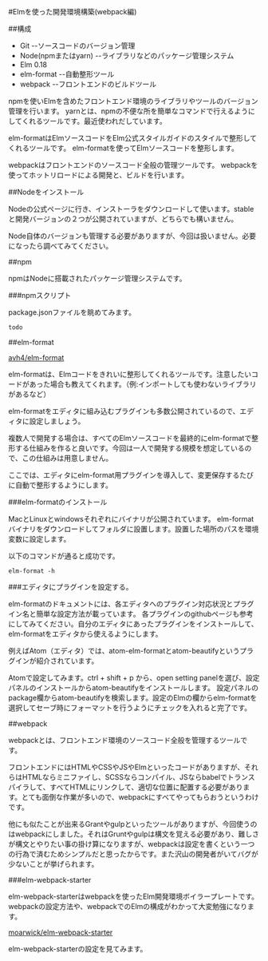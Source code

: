 #Elmを使った開発環境構築(webpack編)

##構成

* Git              --ソースコードのバージョン管理
* Node(npmまたはyarn)        --ライブラリなどのパッケージ管理システム
* Elm 0.18         
* elm-format       --自動整形ツール
* webpack          --フロントエンドのビルドツール

npmを使いElmを含めたフロントエンド環境のライブラリやツールのバージョン管理を行います。
yarnとは、npmの不便な所を簡単なコマンドで行えるようにしてくれるツールです。最近使われだしています。

elm-formatはElmソースコードをElm公式スタイルガイドのスタイルで整形してくれるツールです。
elm-formatを使ってElmソースコードを整形します。

webpackはフロントエンドのソースコード全般の管理ツールです。
webpackを使ってホットリロードによる開発と、ビルドを行います。


##Nodeをインストール

Nodeの公式ページに行き、インストーラをダウンロードして使います。stableと開発バージョンの２つが公開されていますが、どちらでも構いません。

Node自体のバージョンも管理する必要がありますが、今回は扱いません。必要になったら調べてみてください。

##npm

npmはNodeに搭載されたパッケージ管理システムです。


###npmスクリプト

package.jsonファイルを眺めてみます。

```
todo
```

##elm-format

[avh4/elm-format](https://github.com/avh4/elm-format)

elm-formatは、Elmコードをきれいに整形してくれるツールです。注意したいコードがあった場合も教えてくれます。（例:インポートしても使わないライブラリがあるなど）

elm-formatをエディタに組み込むプラグインも多数公開されているので、エディタに設定しましょう。

複数人で開発する場合は、すべてのElmソースコードを最終的にelm-formatで整形する仕組みを作ると良いです。今回は一人で開発する規模を想定しているので、この仕組みは用意しません。

ここでは、エディタにelm-format用プラグインを導入して、変更保存するたびに自動で整形するようにします。

###elm-formatのインストール

MacとLinuxとwindowsそれぞれにバイナリが公開されています。
elm-formatバイナリをダウンロードしてフォルダに設置します。設置した場所のパスを環境変数に設定します。

以下のコマンドが通ると成功です。

```
elm-format -h
```

###エディタにプラグインを設定する。

elm-formatのドキュメントには、各エディタへのプラグイン対応状況とプラグイン名と簡単な設定方法が載っています。
各プラグインのgithubページも参考にしてみてください。自分のエディタにあったプラグインをインストールして、elm-formatをエディタから使えるようにします。

例えばAtom（エディタ）では、atom-elm-formatとatom-beautifyというプラグインが紹介されています。

Atomで設定してみます。ctrl + shift + p から、open setting panelを選び、設定パネルのインストールからatom-beautifyをインストールします。
設定パネルのpackage欄からatom-beautifyを検索します。設定のElmの欄からelm-formatを選択してセーブ時にフォーマットを行うようにチェックを入れると完了です。

##webpack

webpackとは、フロントエンド環境のソースコード全般を管理するツールです。

フロントエンドにはHTMLやCSSやJSやElmといったコードがありますが、それらはHTMLならミニファイし、SCSSならコンパイル、JSならbabelでトランスパイラして、すべてHTMLにリンクして、適切な位置に配置する必要があります。とても面倒な作業が多いので、webpackにすべてやってもらおうというわけです。

他にも似たことが出来るGrantやgulpといったツールがありますが、今回使うのはwebpackにしました。それはGruntやgulpは構文を覚える必要があり、難しさが構文とやりたい事の掛け算になりますが、webpackは設定を書くという一つの行為で済むためシンプルだと思ったからです。また沢山の開発者がいてバグが少ないことが挙げられます。

###elm-webpack-starter

elm-webpack-starterはwebpackを使ったElm開発環境ボイラープレートです。webpackの設定方法や、webpackでのElmの構成がわかって大変勉強になります。

[moarwick/elm-webpack-starter](https://github.com/moarwick/elm-webpack-starter)

elm-webpack-starterの設定を見てみます。
